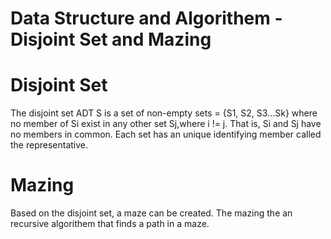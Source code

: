# Data Structure and Algorithem - Disjoint Set and Mazing 

# Disjoint Set
 
 The disjoint set ADT S is a set of non-empty sets = {S1, S2, S3...Sk} where no member of Si exist in any other set Sj,where i != j. 
 That is, Si and Sj have no members in common. Each set has an unique identifying member called the representative. 
 
# Mazing 
  
  Based on the disjoint set, a maze can be created. The mazing the an recursive algorithem that finds a path in a maze. 

